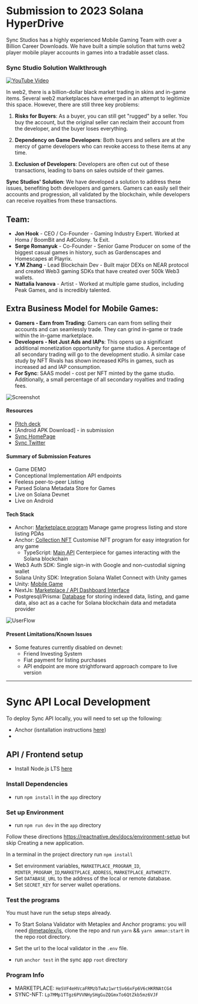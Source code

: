 # Submission to 2023 Solana HyperDrive

Sync Studios has a highly experienced Mobile Gaming Team with over a Billion Career Downloads. We have built a simple solution that turns web2 player mobile player accounts in games into a tradable asset class.

### Sync Studio Solution Walkthrough

[![YouTube Video](https://img.youtube.com/vi/hPR8BOLHna4/0.jpg)](https://youtu.be/hPR8BOLHna4)

In web2, there is a billion-dollar black market trading in skins and in-game items. Several web2 marketplaces have emerged in an attempt to legitimize this space. However, there are still three key problems:

1. **Risks for Buyers**: As a buyer, you can still get "rugged" by a seller. You buy the account, but the original seller can reclaim their account from the developer, and the buyer loses everything.

2. **Dependency on Game Developers**: Both buyers and sellers are at the mercy of game developers who can revoke access to these items at any time.

3. **Exclusion of Developers**: Developers are often cut out of these transactions, leading to bans on sales outside of their games.

**Sync Studios' Solution**:
We have developed a solution to address these issues, benefiting both developers and gamers. Gamers can easily sell their accounts and progression, all validated by the blockchain, while developers can receive royalties from these transactions.

## Team:

- **Jon Hook** - CEO / Co-Founder - Gaming Industry Expert. Worked at Homa / BoomBit and AdColony. 1x Exit.
- **Serge Romanyuk** - Co-Founder - Senior Game Producer on some of the biggest casual games in history, such as Gardenscapes and Homescapes at Playrix.
- **Y.M Zhang** - Lead Blockchain Dev - Built major DEXs on NEAR protocol and created Web3 gaming SDKs that have created over 500k Web3 wallets.
- **Nattalia Ivanova** - Artist - Worked at multiple game studios, including Peak Games, and is incredibly talented.

## Extra Business Model for Mobile Games:

- **Gamers - Earn from Trading**: Gamers can earn from selling their accounts and can seamlessly trade. They can grind in-game or trade within the in-game marketplace.
- **Developers - Not Just Ads and IAPs**: This opens up a significant additional monetization opportunity for game studios. A percentage of all secondary trading will go to the development studio. A similar case study by NFT Rivals has shown increased KPIs in games, such as increased ad and IAP consumption.
- **For Sync**: SAAS model - cost per NFT minted by the game studio. Additionally, a small percentage of all secondary royalties and trading fees.

![Screenshot](https://i.ibb.co/Ltb6XN0/screenshot-2023-10-15-at-10-18-09.png)

#### Resources

- [Pitch deck](https://docs.google.com/presentation/d/1nGRIPEUTpERnzE5WNn95bWHq73vU1VmCBo0sCPD525I/edit?usp=sharing)
- [Android APK Download] - in submission
- [Sync HomePage](https://sync.studio/)
- [Sync Twitter](https://twitter.com/SyncStudio_)

#### Summary of Submission Features

- Game DEMO
- Conceptional Implementation API endpoints
- Feeless peer-to-peer Listing
- Parsed Solana Metadata Store for Games
- Live on Solana Devnet
- Live on Android

#### Tech Stack

- Anchor: [Marketplace program](./programs/sync-marketplace/) Manage game progress listing and store listing PDAs
- Anchor: [Collection NFT](./programs/sync-nft) Customise NFT program for easy integration for any game
  - TypeScript: [Main API](./app/src/app/api/) Centerpiece for games interacting with the Solana blockchain
- Web3 Auth SDK: Single sign-in with Google and non-custodial signing wallet
- Solana Unity SDK: Integration Solana Wallet Connect with Unity games
- Unity: [Mobile Game]()
- NextJs: [Marketplace / API Dashboard Interface](./backend/src/circle/)
- Postgresql/Prisma: [Database](./app/prisma/) for storing indexed data, listing, and game data, also act as a cache for Solana blockchain data and metadata provider

![UserFlow](Pending)

#### Present Limitations/Known Issues

- Some features currently disabled on devnet:
  - Friend Investing System
  - Fiat payment for listing purchases
  - API endpoint are more strightforward approach compare to live version

---

# Sync API Local Development

To deploy Sync API locally, you will need to set up the following:

- Anchor (isntallation instructions [here](https://www.anchor-lang.com/docs/installation))
-

## API / Frontend setup

- Install Node.js LTS [here](https://nodejs.org/en/download/)

### Install Dependencies

- run `npm install` in the `app` directory

### Set up Environment

- run `npm run dev` in the `app` directory

Follow these directions https://reactnative.dev/docs/environment-setup but skip Creating a new application.

In a terminal in the project directory run `npm install`

- Set environment variables, `MARKETPLACE_PROGRAM_ID`, `MINTER_PROGRAM_ID`,`MARKETPLACE_ADDRESS`, `MARKETPLACE_AUTHORITY`.
- Set `DATABASE_URL` to the address of the local or remote database.
- Set `SECRET_KEY` for server wallet operations.

### Test the programs

You must have run the setup steps already.

- To Start Solana Validator with Metaplex and Anchor programs: you will need [@metaplex/js](https://github.com/metaplex-foundation/js), clone the repo and run `yarn` && `yarn amman:start` in the repo root directory.

- Set the url to the local validator in the `.env` file.
- run `anchor test` in the sync app `root` directory

### Program Info

- MARKETPLACE: `HeSVF4eHVcaFRMzbTwAz1wrtSv66xFp6V6cHKRNAtCG4`
- SYNC-NFT: `Lp7MMp1TTgz6PVVNHySHgGuZQGmxTo6QtZkb5mz6VJF`

